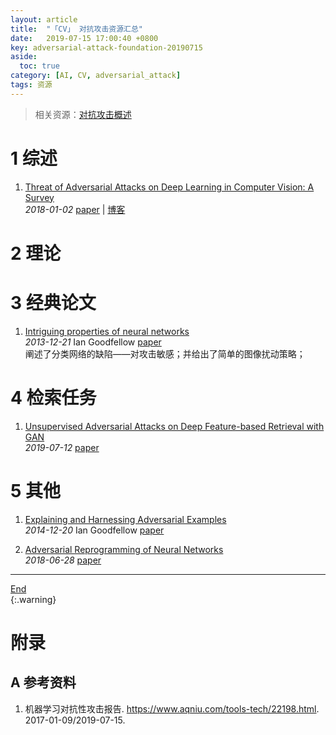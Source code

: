 ```yaml
---
layout: article
title:  "「CV」 对抗攻击资源汇总"
date:   2019-07-15 17:00:40 +0800
key: adversarial-attack-foundation-20190715
aside:
  toc: true
category: [AI, CV, adversarial_attack]
tags: 资源
---
```

<span id='head'></span>  
>相关资源：[对抗攻击概述](/ai/cv/adversarial_attack/2019/09/03/survey.html)       

<!--more-->
# 1 综述
1. [Threat of Adversarial Attacks on Deep Learning in Computer Vision: A Survey](http://cn.arxiv.org/abs/1801.00553)   
*2018-01-02* [paper](https://arxiv.org/abs/1801.00553) | [博客](https://www.jiqizhixin.com/articles/2018-03-05-4)         


# 2 理论

# 3 经典论文
1. [Intriguing properties of neural networks](http://cn.arxiv.org/abs/1312.6199)    
*2013-12-21* Ian Goodfellow [paper](https://arxiv.org/abs/1312.6199)     
阐述了分类网络的缺陷——对攻击敏感；并给出了简单的图像扰动策略；    

# 4 检索任务
1. [Unsupervised Adversarial Attacks on Deep Feature-based Retrieval with GAN](http://cn.arxiv.org/abs/1907.05793)   
*2019-07-12* [paper](https://arxiv.org/abs/1907.05793)    


# 5 其他
1. [Explaining and Harnessing Adversarial Examples](http://cn.arxiv.org/abs/1412.6572)    
*2014-12-20* Ian Goodfellow [paper](https://arxiv.org/abs/1412.6572)    

1. [Adversarial Reprogramming of Neural Networks](http://cn.arxiv.org/abs/1806.11146)   
*2018-06-28* [paper](https://arxiv.org/abs/1806.11146)   


-------------------  
[End](#head)   
{:.warning}  

# 附录
## A 参考资料
1. 机器学习对抗性攻击报告. <https://www.aqniu.com/tools-tech/22198.html>. 2017-01-09/2019-07-15.     
